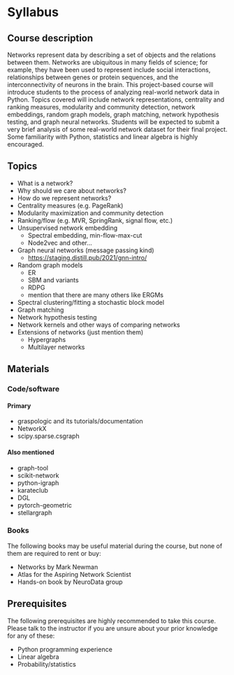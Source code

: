 # Syllabus

## Course description
Networks represent data by describing a set of objects and the relations between them. Networks are ubiquitous in many fields of science; for example, they have been used to represent include social interactions, relationships between genes or protein sequences, and the interconnectivity of neurons in the brain. This project-based course will introduce students to the process of analyzing real-world network data in Python. Topics covered will include network representations, centrality and ranking measures, modularity and community detection, network embeddings, random graph models, graph matching, network hypothesis testing, and graph neural networks. Students will be expected to submit a very brief analysis of some real-world network dataset for their final project. Some familiarity with Python, statistics and linear algebra is highly encouraged.

## Topics
- What is a network?
- Why should we care about networks?
- How do we represent networks?
- Centrality measures (e.g. PageRank)
- Modularity maximization and community detection
- Ranking/flow (e.g. MVR, SpringRank, signal flow, etc.) 
- Unsupervised network embedding
   - Spectral embedding, min-flow-max-cut
   - Node2vec and other... 
- Graph neural networks (message passing kind)
   - https://staging.distill.pub/2021/gnn-intro/
- Random graph models
   - ER
   - SBM and variants
   - RDPG
   - mention that there are many others like ERGMs
- Spectral clustering/fitting a stochastic block model 
- Graph matching 
- Network hypothesis testing
- Network kernels and other ways of comparing networks
- Extensions of networks (just mention them)
   - Hypergraphs
   - Multilayer networks

## Materials
### Code/software
#### Primary
- graspologic and its tutorials/documentation
- NetworkX
- scipy.sparse.csgraph

#### Also mentioned 
- graph-tool
- scikit-network
- python-igraph
- karateclub
- DGL
- pytorch-geometric
- stellargraph

### Books
The following books may be useful material during the course, but none of them are
required to rent or buy:
- Networks by Mark Newman
- Atlas for the Aspiring Network Scientist
- Hands-on book by NeuroData group

## Prerequisites
The following prerequisites are highly recommended to take this course. Please talk to 
the instructor if you are unsure about your prior knowledge for any of these:
- Python programming experience 
- Linear algebra 
- Probability/statistics